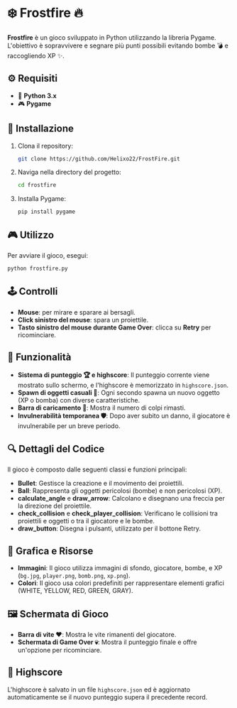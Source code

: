 
# ❄️ Frostfire 🔥

**Frostfire** è un gioco sviluppato in Python utilizzando la libreria Pygame. L'obiettivo è sopravvivere e segnare più punti possibili evitando bombe 💣 e raccogliendo XP ✨.

## ⚙️ Requisiti
- 🐍 **Python 3.x**
- 🎮 **Pygame**

## 🚀 Installazione
1. Clona il repository:
   ```bash
   git clone https://github.com/Helixo22/FrostFire.git
   ```
2. Naviga nella directory del progetto:
   ```bash
   cd frostfire
   ```
3. Installa Pygame:
   ```bash
   pip install pygame
   ```

## 🎮 Utilizzo
Per avviare il gioco, esegui:
```bash
python frostfire.py
```

## 🕹️ Controlli
- **Mouse**: per mirare e sparare ai bersagli.
- **Click sinistro del mouse**: spara un proiettile.
- **Tasto sinistro del mouse durante Game Over**: clicca su **Retry** per ricominciare.

## 🌟 Funzionalità
- **Sistema di punteggio 🏆 e highscore**: Il punteggio corrente viene mostrato sullo schermo, e l'highscore è memorizzato in `highscore.json`.
- **Spawn di oggetti casuali 🎲**: Ogni secondo spawna un nuovo oggetto (XP o bomba) con diverse caratteristiche.
- **Barra di caricamento 🔫**: Mostra il numero di colpi rimasti.
- **Invulnerabilità temporanea 🛡️**: Dopo aver subito un danno, il giocatore è invulnerabile per un breve periodo.

## 🔍 Dettagli del Codice
Il gioco è composto dalle seguenti classi e funzioni principali:
- **Bullet**: Gestisce la creazione e il movimento dei proiettili.
- **Ball**: Rappresenta gli oggetti pericolosi (bombe) e non pericolosi (XP).
- **calculate_angle** e **draw_arrow**: Calcolano e disegnano una freccia per la direzione del proiettile.
- **check_collision** e **check_player_collision**: Verificano le collisioni tra proiettili e oggetti o tra il giocatore e le bombe.
- **draw_button**: Disegna i pulsanti, utilizzato per il bottone Retry.

## 🎨 Grafica e Risorse
- **Immagini**: Il gioco utilizza immagini di sfondo, giocatore, bombe, e XP (`bg.jpg`, `player.png`, `bomb.png`, `xp.png`).
- **Colori**: Il gioco usa colori predefiniti per rappresentare elementi grafici (WHITE, YELLOW, RED, GREEN, GRAY).

## 🖼️ Schermata di Gioco
- **Barra di vite ❤️**: Mostra le vite rimanenti del giocatore.
- **Schermata di Game Over 💀**: Mostra il punteggio finale e offre un'opzione per ricominciare.

## 🏅 Highscore
L'highscore è salvato in un file `highscore.json` ed è aggiornato automaticamente se il nuovo punteggio supera il precedente record.

